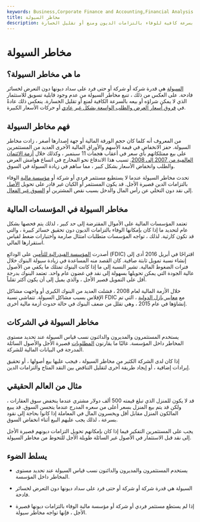 ```yaml
---
keywords: Business,Corporate Finance and Accounting,Financial Analysis
title: مخاطر السيولة
description: تشير مخاطر السيولة إلى قابلية الاستثمار للتسويق وما إذا كان يمكن شراؤه أو بيعه بسرعة كافية للوفاء بالتزامات الديون ومنع أو تقليل الخسارة.
---
```


# مخاطر السيولة
## ما هي مخاطر السيولة؟

[السيولة](/liquidity) هي قدرة شركة أو شركة أو حتى فرد على سداد ديونها دون التعرض لخسائر فادحة. على العكس من ذلك ، تنبع مخاطر السيولة من عدم وجود قابلية تسويق للاستثمار الذي لا يمكن شراؤه أو بيعه بالسرعة الكافية لمنع أو تقليل الخسارة. ينعكس ذلك عادةً في [فروق أسعار العرض والطلب الواسعة بشكل غير عادي](/bid-askspread) أو حركات الأسعار الكبيرة.

## فهم مخاطر السيولة

من المعروف أنه كلما كان حجم الورقة المالية أو جهة إصدارها أصغر ، زادت مخاطر السيولة. حفز الانخفاض في قيمة الأسهم والأوراق المالية الأخرى العديد من المستثمرين على بيع ممتلكاتهم بأي سعر في أعقاب هجمات 11 سبتمبر ، وكذلك خلال [أزمة الائتمان العالمية من 2007 إلى 2008](/credit-crisis). تسبب هذا الاندفاع نحو المخارج في اتساع هوامش العرض والطلب وانخفاض الأسعار بشكل كبير ، مما ساهم في زيادة السيولة في السوق.

تحدث مخاطر السيولة عندما لا يستطيع مستثمر فردي أو شركة أو [مؤسسة مالية](/financialinstitution) الوفاء بالتزامات الدين قصيرة الأجل. قد يكون المستثمر أو الكيان غير قادر على تحويل [الأصل](/asset) إلى نقد دون التخلي عن رأس المال والدخل بسبب نقص المشترين أو [السوق غير الفعال](/inefficientmarket).

## مخاطر السيولة في المؤسسات المالية

تعتمد المؤسسات المالية على الأموال المقترضة إلى حد كبير ، لذلك يتم فحصها بشكل عام لتحديد ما إذا كان بإمكانها الوفاء بالتزامات الديون دون تحقيق خسائر كبيرة ، والتي قد تكون كارثية. لذلك ، تواجه المؤسسات متطلبات امتثال صارمة واختبارات ضغط لقياس استقرارها المالي.

أصدرت [المؤسسة الفيدرالية للتأمين](/fdic) على الودائع (FDIC) اقتراحًا في أبريل 2016 أدى إلى إنشاء نسبة تمويل ثابتة صافية. كان القصد منه المساعدة في زيادة سيولة البنوك خلال فترات الضغوط المالية. تشير النسبة إلى ما إذا كانت البنوك تمتلك ما يكفي من الأصول عالية الجودة التي يمكن تحويلها بسهولة إلى نقد في غضون عام واحد. تعتمد البنوك بدرجة أقل على التمويل قصير الأجل ، والذي يميل إلى أن يكون أكثر تقلباً.

خلال الأزمة المالية لعام 2008 ، فشلت العديد من البنوك الكبرى أو واجهت مشاكل الإفلاس بسبب مشاكل السيولة. تتماشى نسبة FDIC مع [معايير بازل الدولية](/basel_accord) ، التي تم إنشاؤها في عام 2015 ، وهي تقلل من ضعف البنوك في حالة حدوث أزمة مالية أخرى.

## مخاطر السيولة في الشركات

يستخدم المستثمرون والمديرون والدائنون نسب قياس السيولة عند تحديد مستوى المخاطر داخل المؤسسة. غالبًا ما يقارنون [المطلوبات](/liability) قصيرة الأجل والأصول السائلة المدرجة في البيانات المالية للشركة.

إذا كان لدى الشركة الكثير من مخاطر السيولة ، فيجب عليها بيع أصولها ، أو تحقيق إيرادات إضافية ، أو إيجاد طريقة أخرى لتقليل التناقض بين النقد المتاح والتزامات الدين.

## مثال من العالم الحقيقي

قد لا يكون للمنزل الذي تبلغ قيمته 500 ألف دولار مشتري عندما ينخفض سوق العقارات ، ولكن قد يتم بيع المنزل بسعر أعلى من سعره المدرج عندما يتحسن السوق. قد يبيع المالكون المنزل مقابل أقل ويخسرون المال في المعاملة إذا كانوا بحاجة إلى نقود بسرعة ، لذلك يجب عليهم البيع أثناء انخفاض السوق.

يجب على المستثمرين التفكير فيما إذا كان بإمكانهم تحويل التزامات ديونهم قصيرة الأجل إلى نقد قبل الاستثمار في الأصول غير السائلة طويلة الأجل للتحوط من مخاطر السيولة.

## يسلط الضوء

- يستخدم المستثمرون والمديرون والدائنون نسب قياس السيولة عند تحديد مستوى المخاطر داخل المؤسسة.

- السيولة هي قدرة شركة أو شركة أو حتى فرد على سداد ديونها دون التعرض لخسائر فادحة.

- إذا لم يستطع مستثمر فردي أو شركة أو مؤسسة مالية الوفاء بالتزامات ديونها قصيرة الأجل ، فإنها تواجه مخاطر سيولة.

